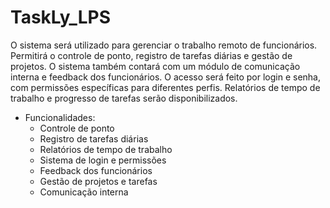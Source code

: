 # TaskLy_LPS

O sistema será utilizado para gerenciar o trabalho remoto de funcionários. Permitirá o controle de ponto, registro de tarefas diárias e gestão de projetos. O sistema também contará com um módulo de comunicação interna e feedback dos funcionários. O acesso será feito por login e senha, com permissões específicas para diferentes perfis. Relatórios de tempo de trabalho e progresso de tarefas serão disponibilizados.

- Funcionalidades:
  - Controle de ponto
  - Registro de tarefas diárias
  - Relatórios de tempo de trabalho
  - Sistema de login e permissões
  - Feedback dos funcionários
  - Gestão de projetos e tarefas
  - Comunicação interna
